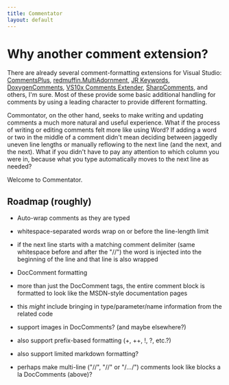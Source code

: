 ```yaml
---
title: Commentator
layout: default
---
```


# Why another comment extension?

There are already several comment-formatting extensions for Visual Studio:
[CommentsPlus](http://visualstudiogallery.msdn.microsoft.com/f76e86e3-03ca-4ac8-ba88-58c8f8d818f4),
[redmuffin.MultiAdornment](http://visualstudiogallery.msdn.microsoft.com/03e958d5-66a5-4947-9d5e-334766cc5877),
[JR Keywords](http://visualstudiogallery.msdn.microsoft.com/a99a9ef0-aba2-4948-a74e-abbc0d1a7daa),
[DoxygenComments](http://visualstudiogallery.msdn.microsoft.com/11a30c1c-593b-4399-a702-f23a56dd8548),
[VS10x Comments Extender](http://visualstudiogallery.msdn.microsoft.com/17c68951-7743-40bd-ad35-608706f54a92),
[SharpComments](http://visualstudiogallery.msdn.microsoft.com/32b91d27-2a0f-4a4b-9ad3-caed8b4ced4b),
and others, I'm sure.  Most of these provide some basic additional handling for
comments by using a leading character to provide different formatting.

Commontator, on the other hand, seeks to make writing and updating comments a
much more natural and useful experience.  What if the process of writing or
editing comments felt more like using Word?  If adding a word or two in the
middle of a comment didn't mean deciding between jaggedly uneven line lengths
or manually reflowing to the next line (and the next, and the next).  What if
you didn't have to pay any attention to which column you were in, because what
you type automatically moves to the next line as needed?

Welcome to Commentator.

## Roadmap (roughly)

 * Auto-wrap comments as they are typed

  * whitespace-separated words wrap on or before the line-length limit

  * if the next line starts with a matching comment delimiter (same whitespace
    before and after the "//") the word is injected into the beginning of the
    line and that line is also wrapped

 * DocComment formatting

  * more than just the DocComment tags, the entire comment block is formatted
    to look like the MSDN-style documentation pages

  * this _might_ include bringing in type/parameter/name information from the
    related code

  * support images in DocComments?  (and maybe elsewhere?)

 * also support prefix-based formatting (+, ++, !, ?, etc.?)

 * also support limited markdown formatting?

 * perhaps make multi-line ("//", "//" or "/*...*/") comments look like blocks
   a la DocComments (above)?
